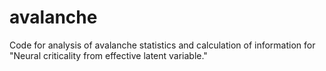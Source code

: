 # avalanche
Code for analysis of avalanche statistics and calculation of information for "Neural criticality from effective latent variable." 
